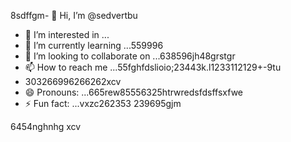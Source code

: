 8sdffgm- 👋 Hi, I’m @sedvertbu
- 👀 I’m interested in ...
- 🌱 I’m currently learning ...559996
- 💞️ I’m looking to collaborate on ...638596jh48grstgr
- 📫 How to reach me ...55fghfdslioio;23443k.l1233112129+-9tu
- 303266996266262xcv
- 😄 Pronouns: ...665rew85556325htrwredsfdsffsxfwe
- ⚡ Fun fact: ...vxzc262353
239695gjm
<!---dfdsf87fsопоfgfdd
sedvertbu/sedvertbu is a ✨ special ✨ repository because its `README.md` (t25his file55dd) acxxppears on your GitHub profile.
You can click the Preview link to take a look at your changes.5581
--->
6454nghnhg
xcv
